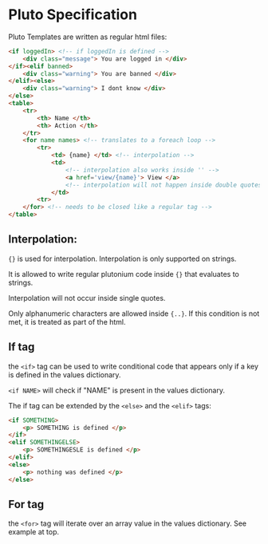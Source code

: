 # Pluto Specification

Pluto Templates are written as regular html files:

```html
<if loggedIn> <!-- if loggedIn is defined -->
	<div class="message"> You are logged in </div>
</if><elif banned>
	<div class="warning"> You are banned </div>
</elif><else>
	<div class="warning"> I dont know </div>
</else>
<table>
	<tr>
		<th> Name </th>
		<th> Action </th>
	</tr>
	<for name names> <!-- translates to a foreach loop -->
		<tr>
			<td> {name} </td> <!-- interpolation -->
			<td>
				<!-- interpolation also works inside '' -->
				<a href='view/{name}'> View </a> 
				<!-- interpolation will not happen inside double quotes: "{name}" -->
			</td>
		<tr>
	</for> <!-- needs to be closed like a regular tag -->
</table>
```

## Interpolation:

`{}` is used for interpolation. Interpolation is only supported on strings.

It is allowed to write regular plutonium code inside `{}` that evaluates to
strings.

Interpolation will not occur inside single quotes.

Only alphanumeric characters are allowed inside `{..}`. If this condition is
not met, it is treated as part of the html.

## If tag

the `<if>` tag can be used to write conditional code that appears only if
a key is defined in the values dictionary.

`<if NAME>` will check if "NAME" is present in the values dictionary.

The if tag can be extended by the `<else>` and the `<elif>` tags:

```html
<if SOMETHING>
	<p> SOMETHING is defined </p>
</if>
<elif SOMETHINGELSE>
	<p> SOMETHINGESLE is defined </p>
</elif>
<else>
	<p> nothing was defined </p>
</else>
```

## For tag

the `<for>` tag will iterate over an array value in the values dictionary.
See example at top.

